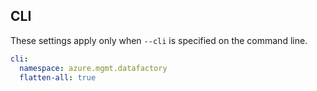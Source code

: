 ## CLI

These settings apply only when `--cli` is specified on the command line.

``` yaml $(cli)
cli:
  namespace: azure.mgmt.datafactory
  flatten-all: true
```
